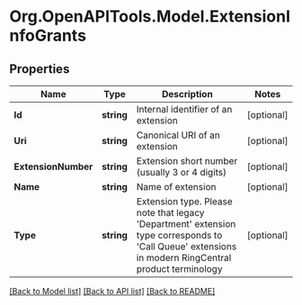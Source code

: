 
# Org.OpenAPITools.Model.ExtensionInfoGrants

## Properties

Name | Type | Description | Notes
------------ | ------------- | ------------- | -------------
**Id** | **string** | Internal identifier of an extension | [optional] 
**Uri** | **string** | Canonical URI of an extension | [optional] 
**ExtensionNumber** | **string** | Extension short number (usually 3 or 4 digits) | [optional] 
**Name** | **string** | Name of extension | [optional] 
**Type** | **string** | Extension type. Please note that legacy &#39;Department&#39; extension type corresponds to &#39;Call Queue&#39; extensions in modern RingCentral product terminology | [optional] 

[[Back to Model list]](../README.md#documentation-for-models)
[[Back to API list]](../README.md#documentation-for-api-endpoints)
[[Back to README]](../README.md)

